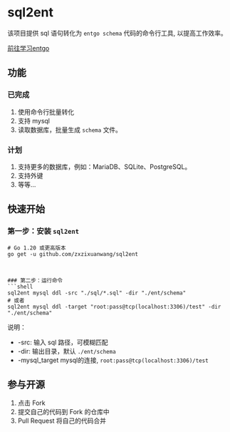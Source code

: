 # sql2ent
该项目提供 sql 语句转化为 `entgo schema` 代码的命令行工具, 以提高工作效率。

[前往学习entgo](https://entgo.io)

## 功能

### 已完成
1. 使用命令行批量转化
2. 支持 mysql
3. 读取数据库，批量生成 `schema` 文件。

### 计划
1. 支持更多的数据库，例如：MariaDB、SQLite、PostgreSQL。
2. 支持外键
3. 等等...

## 快速开始

### 第一步：安装 `sql2ent`
```shell
# Go 1.20 或更高版本
go get -u github.com/zxzixuanwang/sql2ent



### 第二步：运行命令
```shell
sql2ent mysql ddl -src "./sql/*.sql" -dir "./ent/schema"
# 或者
sql2ent mysql ddl -target "root:pass@tcp(localhost:3306)/test" -dir "./ent/schema"

```
说明：
* -src: 输入 sql 路径，可模糊匹配
* -dir: 输出目录，默认 `./ent/schema`
* -mysql_target mysql的连接, `root:pass@tcp(localhost:3306)/test`



## 参与开源

1. 点击 Fork
2. 提交自己的代码到 Fork 的仓库中
3. Pull Request 将自己的代码合并